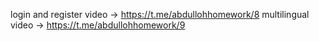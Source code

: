 login and register video -> https://t.me/abdullohhomework/8
multilingual video -> https://t.me/abdullohhomework/9
